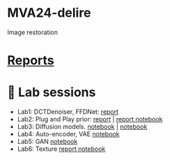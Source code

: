 # MVA24-delire
Image restoration

# [Reports](https://balthazarneveu.github.io/MVA24-delire/)


# :test_tube: Lab sessions
- Lab1: DCTDenoiser, FFDNet: [report](/TP_1/report_tp1.pdf)
- Lab2: Plug and Play prior:  [report](/TP_2/report_tp2.pdf) | [report notebook](/TP_2/report_tp2_neveu_balthazar.ipynb)
- Lab3: Diffusion models. [notebook](/TP_3/TP-DM.ipynb) | [notebook](/TP_3/tp_3.ipynb)
- Lab4: Auto-encoder, VAE [notebook](/TP_4/tp_4.ipynb)
- Lab5: GAN [notebook](/TP_5/tp_4.ipynb)
- Lab6: Texture [report notebook](/TP_6/tp_6.ipynb)